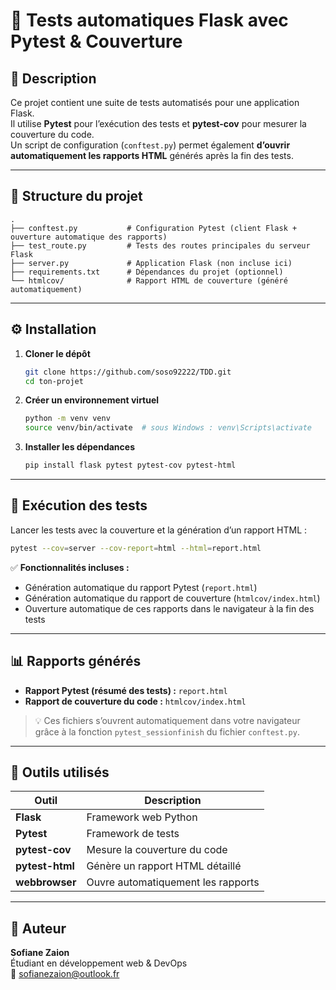# 🧪 Tests automatiques Flask avec Pytest & Couverture

## 📖 Description

Ce projet contient une suite de tests automatisés pour une application Flask.  
Il utilise **Pytest** pour l’exécution des tests et **pytest-cov** pour mesurer la couverture du code.  
Un script de configuration (`conftest.py`) permet également **d’ouvrir automatiquement les rapports HTML** générés après la fin des tests.

---

## 🧩 Structure du projet

```
.
├── conftest.py           # Configuration Pytest (client Flask + ouverture automatique des rapports)
├── test_route.py         # Tests des routes principales du serveur Flask
├── server.py             # Application Flask (non incluse ici)
├── requirements.txt      # Dépendances du projet (optionnel)
└── htmlcov/              # Rapport HTML de couverture (généré automatiquement)
```

---

## ⚙️ Installation

1. **Cloner le dépôt**
   ```bash
   git clone https://github.com/soso92222/TDD.git
   cd ton-projet
   ```

2. **Créer un environnement virtuel**
   ```bash
   python -m venv venv
   source venv/bin/activate  # sous Windows : venv\Scripts\activate
   ```

3. **Installer les dépendances**
   ```bash
   pip install flask pytest pytest-cov pytest-html
   ```
---

## 🚀 Exécution des tests

Lancer les tests avec la couverture et la génération d’un rapport HTML :
```bash
pytest --cov=server --cov-report=html --html=report.html
```

✅ **Fonctionnalités incluses :**
- Génération automatique du rapport Pytest (`report.html`)
- Génération automatique du rapport de couverture (`htmlcov/index.html`)
- Ouverture automatique de ces rapports dans le navigateur à la fin des tests


---

## 📊 Rapports générés

- **Rapport Pytest (résumé des tests) :** `report.html`
- **Rapport de couverture du code :** `htmlcov/index.html`

> 💡 Ces fichiers s’ouvrent automatiquement dans votre navigateur grâce à la fonction `pytest_sessionfinish` du fichier `conftest.py`.

---

## 🧰 Outils utilisés

| Outil | Description |
|--------|--------------|
| **Flask** | Framework web Python |
| **Pytest** | Framework de tests |
| **pytest-cov** | Mesure la couverture du code |
| **pytest-html** | Génère un rapport HTML détaillé |
| **webbrowser** | Ouvre automatiquement les rapports |

---

## 🧩 Auteur

**Sofiane Zaion**  
Étudiant en développement web & DevOps  
📧 [sofianezaion@outlook.fr](sofianezaion@outlook.fr)

